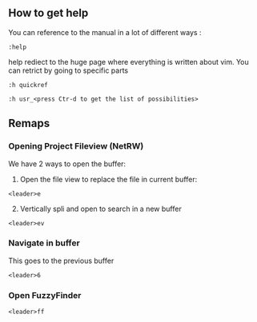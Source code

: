 ## How to get help

You can reference to the manual in a lot of different ways : 

```
:help
```

help rediect to the huge page where everything is written about vim. You can retrict by going to specific parts 

```
:h quickref
```

```
:h usr_<press Ctr-d to get the list of possibilities>
```

## Remaps

### Opening Project Fileview (NetRW)

We have 2 ways to open the buffer:

1. Open the file view to replace the file in current buffer:

```
<leader>e
```

2. Vertically spli and open to search in a new buffer

```
<leader>ev
```

### Navigate in buffer

This goes to the previous buffer

```
<leader>6 
```

### Open FuzzyFinder 

```
<leader>ff
```

